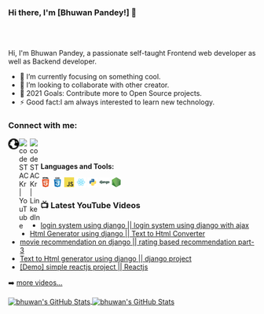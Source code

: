 ### Hi there, I'm [Bhuwan Pandey!] 👋


<br />
<br />

Hi, I'm Bhuwan Pandey, a passionate self-taught Frontend web developer as well as Backend developer.


- 🌱 I’m currently focusing on something cool.
- 👯 I’m looking to collaborate with other creator.
- 🥅 2021 Goals: Contribute more to Open Source projects.
- ⚡ Good fact:I am always interested to learn new technology.

### Connect with me:

[<img align="left" alt="myprojecttech.blogspot.com" width="22px"  src="https://raw.githubusercontent.com/iconic/open-iconic/master/svg/globe.svg" />][website]
[<img align="left" alt="codeSTACKr | YouTube" width="22px"  src="https://cdn.jsdelivr.net/npm/simple-icons@v3/icons/youtube.svg" />][youtube]
[<img align="left" alt="codeSTACKr | LinkedIn" width="22px"  src="https://cdn.jsdelivr.net/npm/simple-icons@v3/icons/linkedin.svg" />][linkedin]


<br />
<br />


**Languages and Tools:**  

<code><img height="20" src="https://raw.githubusercontent.com/github/explore/80688e429a7d4ef2fca1e82350fe8e3517d3494d/topics/html/html.png"></code>
<code><img height="20" src="https://raw.githubusercontent.com/github/explore/80688e429a7d4ef2fca1e82350fe8e3517d3494d/topics/css/css.png"></code>
<code><img height="20" src="https://raw.githubusercontent.com/github/explore/80688e429a7d4ef2fca1e82350fe8e3517d3494d/topics/javascript/javascript.png"></code>
<code><img height="20" src="https://raw.githubusercontent.com/github/explore/80688e429a7d4ef2fca1e82350fe8e3517d3494d/topics/react/react.png"></code>
<code><img height="20" src="https://raw.githubusercontent.com/github/explore/80688e429a7d4ef2fca1e82350fe8e3517d3494d/topics/python/python.png"></code>
<code><img height="20" src="https://raw.githubusercontent.com/github/explore/80688e429a7d4ef2fca1e82350fe8e3517d3494d/topics/django/django.png"></code>
<code><img height="20" src="https://raw.githubusercontent.com/github/explore/80688e429a7d4ef2fca1e82350fe8e3517d3494d/topics/nodejs/nodejs.png"></code>





### 📺 Latest YouTube Videos

<!-- YOUTUBE:START -->
- [login system using django || login system using django with ajax](https://www.youtube.com/watch?v=xeBrdgRRDs4)
- [Html Generator using django || Text to Html Converter](https://www.youtube.com/watch?v=wwmNEP9I_Xs)
- [movie recommendation on django || rating based recommendation part-3](https://www.youtube.com/watch?v=OMss5vdDAF0)
- [Text to Html generator using django || django project](https://www.youtube.com/watch?v=dMfMsf0qCIQ)
- [[Demo] simple reactjs project || Reactjs](https://www.youtube.com/watch?v=BDPCzf8qb6c)
<!-- YOUTUBE:END -->

➡️ [more videos...](https://www.youtube.com/channel/UC_aXqLi5gdhfqG6XwokSAXw)


<a href="https://github-readme-stats.codestackr.vercel.app/api?username=bhuwanpandey&show_icons=true&hide_border=true">
<img align="center" alt="bhuwan's GitHub Stats" src="https://github-readme-stats.codestackr.vercel.app/api?username=bhuwanpandey&show_icons=true&hide_border=true" />
</a>


<a href="https://github-readme-stats.vercel.app/api/top-langs/?username=bhuwanpandey&layout=compact&theme=material-palenight">
<img align="center" alt="bhuwan's GitHub Stats" src="https://github-readme-stats.vercel.app/api/top-langs/?username=bhuwanpandey&layout=compact&theme=material-palenight" />
</a>



[website]: https://myprojecttech.blogspot.com/
[youtube]: https://www.youtube.com/channel/UC_aXqLi5gdhfqG6XwokSAXw
[linkedin]:https://www.linkedin.com/in/bhuwan-pandey-38224a1b7/
